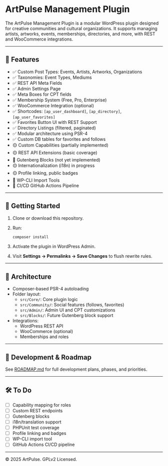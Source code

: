 # ArtPulse Management Plugin

The ArtPulse Management Plugin is a modular WordPress plugin designed for creative communities and cultural organizations. It supports managing artists, artworks, events, memberships, directories, and more, with REST and WooCommerce integrations.

---

## 🔧 Features

- ✅ Custom Post Types: Events, Artists, Artworks, Organizations
- ✅ Taxonomies: Event Types, Mediums
- ✅ REST API Meta Fields
- ✅ Admin Settings Page
- ✅ Meta Boxes for CPT fields
- ✅ Membership System (Free, Pro, Enterprise)
- ✅ WooCommerce Integration (optional)
- ✅ Shortcodes: `[ap_user_dashboard]`, `[ap_directory]`, `[ap_user_favorites]`
- ✅ Favorites Button UI with REST Support
- ✅ Directory Listings (filtered, paginated)
- ✅ Modular architecture using PSR-4
- ✅ Custom DB tables for favorites and follows
- 🟡 Custom Capabilities (partially implemented)
- 🟡 REST API Extensions (basic coverage)
- 🔲 Gutenberg Blocks (not yet implemented)
- 🟡 Internationalization (i18n) in progress
- 🟡 Profile linking, public badges
- 🔲 WP-CLI Import Tools
- 🔲 CI/CD GitHub Actions Pipeline

---

## 🚀 Getting Started

1. Clone or download this repository.
2. Run:

    ```bash
    composer install
    ```

3. Activate the plugin in WordPress Admin.
4. Visit **Settings → Permalinks → Save Changes** to flush rewrite rules.

---

## 📁 Architecture

- Composer-based PSR-4 autoloading
- Folder layout:
  - `src/Core/`: Core plugin logic
  - `src/Community/`: Social features (follows, favorites)
  - `src/Admin/`: Admin UI and CPT customizations
  - `src/Blocks/`: Future Gutenberg block support
- Integrations:
  - WordPress REST API
  - WooCommerce (optional)
  - Memberships and roles

---

## 📌 Development & Roadmap

See [ROADMAP.md](ROADMAP.md) for full development plans, phases, and priorities.

---

## 🛠 To Do

- [ ] Capability mapping for roles
- [ ] Custom REST endpoints
- [ ] Gutenberg blocks
- [ ] i18n/translation support
- [ ] PHPUnit test coverage
- [ ] Profile linking and badges
- [ ] WP-CLI import tool
- [ ] GitHub Actions CI/CD pipeline

---

© 2025 ArtPulse. GPLv2 Licensed.
